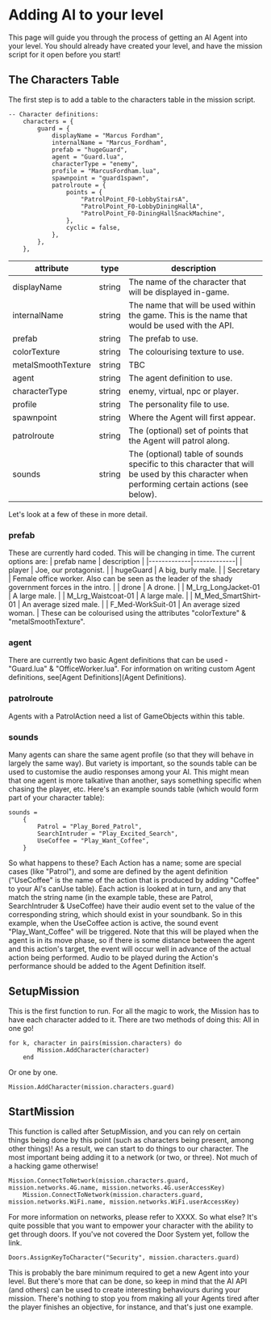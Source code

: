 # Adding AI to your level
This page will guide you through the process of getting an AI Agent into your level. You should already have created your level, and have the mission script for it open before you start!
## The Characters Table
The first step is to add a table to the characters table in the mission script.
```
-- Character definitions:
	characters = {
		guard = {
			displayName = "Marcus Fordham",
			internalName = "Marcus_Fordham",
			prefab = "hugeGuard",
			agent = "Guard.lua",
			characterType = "enemy",
			profile = "MarcusFordham.lua",
			spawnpoint = "guard1spawn",
			patrolroute = {
				points = {
					"PatrolPoint_F0-LobbyStairsA",
					"PatrolPoint_F0-LobbyDiningHallA",
					"PatrolPoint_F0-DiningHallSnackMachine",
				},
				cyclic = false,
			},
		},
	},
```
| attribute | type | description |
|-----------|------|-------------|
| displayName | string | The name of the character that will be displayed in-game. |
| internalName | string | The name that will be used within the game. This is the name that would be used with the API. |
| prefab | string | The prefab to use. |
| colorTexture | string | The colourising texture to use. |
| metalSmoothTexture | string | TBC |
| agent | string | The agent definition to use. |
| characterType | string | enemy, virtual, npc or player. |
| profile | string | The personality file to use. |
| spawnpoint | string | Where the Agent will first appear. |
| patrolroute | string | The (optional) set of points that the Agent will patrol along. |
| sounds | string | The (optional) table of sounds specific to this character that will be used by this character when performing certain actions (see below). |

Let's look at a few of these in more detail.
### prefab
These are currently hard coded. This will be changing in time. The current options are:
| prefab name | description |
|-------------|-------------|
| player | Joe, our protagonist. |
| hugeGuard | A big, burly male. |
| Secretary | Female office worker. Also can be seen as the leader of the shady government forces in the intro. |
| drone | A drone. |
| M_Lrg_LongJacket-01 | A large male. |
| M_Lrg_Waistcoat-01 | A large male. |
| M_Med_SmartShirt-01 | An average sized male. |
| F_Med-WorkSuit-01 | An average sized woman. |
These can be colourised using the attributes "colorTexture" & "metalSmoothTexture".
### agent
There are currently two basic Agent definitions that can be used - "Guard.lua" & "OfficeWorker.lua". For information on writing custom Agent definitions, see[Agent Definitions](Agent Definitions).
### patrolroute
Agents with a PatrolAction need a list of GameObjects within this table.
### sounds
Many agents can share the same agent profile (so that they will behave in largely the same way). But variety is important, so the sounds table can be used to customise the audio responses among your AI. This might mean that one agent is more talkative than another, says something specific when chasing the player, etc.
Here's an example sounds table (which would form part of your character table):
```
sounds =
	{
		Patrol = "Play_Bored_Patrol",
		SearchIntruder = "Play_Excited_Search",
		UseCoffee = "Play_Want_Coffee",
	}
```
So what happens to these? Each Action has a name; some are special cases (like "Patrol"), and some are defined by the agent definition ("UseCoffee" is the name of the action that is produced by adding "Coffee" to your AI's canUse table). Each action is looked at in turn, and any that match the string name (in the example table, these are Patrol, SearchIntruder & UseCoffee) have their audio event set to the value of the corresponding string, which should exist in your soundbank. So in this example, when the UseCoffee action is active, the sound event "Play_Want_Coffee" will be triggered. Note that this will be played when the agent is in its move phase, so if there is some distance between the agent and this action's target, the event will occur well in advance of the actual action being performed. Audio to be played during the Action's performance should be added to the Agent Definition itself.
## SetupMission
This is the first function to run. For all the magic to work, the Mission has to have each character added to it. There are two methods of doing this:
All in one go!
```
for k, character in pairs(mission.characters) do
		Mission.AddCharacter(character)
	end
```
Or one by one.
```
Mission.AddCharacter(mission.characters.guard)
```
## StartMission
This function is called after SetupMission, and you can rely on certain things being done by this point (such as characters being present, among other things)! As a result, we can start to do things to our character. The most important being adding it to a network (or two, or three). Not much of a hacking game otherwise!
```
Mission.ConnectToNetwork(mission.characters.guard, mission.networks.4G.name, mission.networks.4G.userAccessKey)
	Mission.ConnectToNetwork(mission.characters.guard, mission.networks.WiFi.name, mission.networks.WiFi.userAccessKey)
```
For more information on networks, please refer to XXXX.
So what else? It's quite possible that you want to empower your character with the ability to get through doors. If you've not covered the Door System yet, follow the link.
```
Doors.AssignKeyToCharacter("Security", mission.characters.guard)
```
This is probably the bare minimum required to get a new Agent into your level. But there's more that can be done, so keep in mind that the AI API (and others) can be used to create interesting behaviours during your mission. There's nothing to stop you from making all your Agents tired after the player finishes an objective, for instance, and that's just one example.